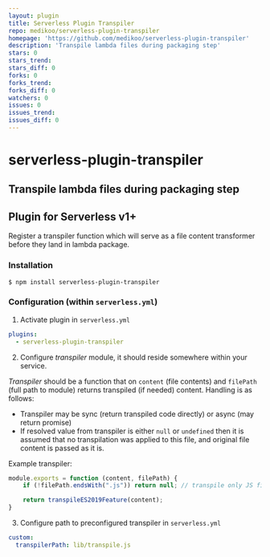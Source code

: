 ```yaml
---
layout: plugin
title: Serverless Plugin Transpiler
repo: medikoo/serverless-plugin-transpiler
homepage: 'https://github.com/medikoo/serverless-plugin-transpiler'
description: 'Transpile lambda files during packaging step'
stars: 0
stars_trend: 
stars_diff: 0
forks: 0
forks_trend: 
forks_diff: 0
watchers: 0
issues: 0
issues_trend: 
issues_diff: 0
---
```



# serverless-plugin-transpiler
## Transpile lambda files during packaging step
## Plugin for Serverless v1+

Register a transpiler function which will serve as a file content transformer before they land in lambda package.

### Installation

	$ npm install serverless-plugin-transpiler

### Configuration (within `serverless.yml`)

1. Activate plugin in `serverless.yml`

```yaml
plugins:
  - serverless-plugin-transpiler
```

2. Configure _transpiler_ module, it should reside somewhere within your service.

_Transpiler_ should be a function that on `content` (file contents) and `filePath` (full path to module)
returns transpiled (if needed) content. Handling is as follows:

- Transpiler may be sync (return transpiled code directly) or async (may return promise)
- If resolved value from transpiler is either `null` or `undefined` then it is assumed that no transpilation 
was applied to this file, and original file content is passed as it is.

Example transpiler:

```javascript
module.exports = function (content, filePath) {
	if (!filePath.endsWith(".js")) return null; // transpile only JS files

	return transpileES2019Feature(content);
}
```

3. Configure path to preconfigured transpiler in `serverless.yml`

```yaml
custom:
  transpilerPath: lib/transpile.js
```

